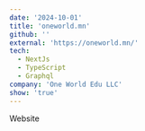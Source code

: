 ```yaml
---
date: '2024-10-01'
title: 'oneworld.mn'
github: ''
external: 'https://oneworld.mn/'
tech:
  - NextJs
  - TypeScript
  - Graphql
company: 'One World Edu LLC'
show: 'true'
---
```


Website
